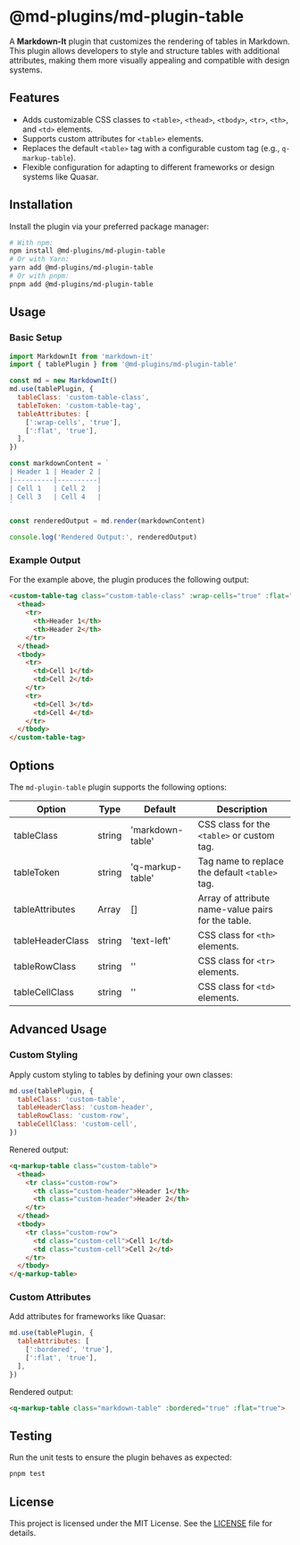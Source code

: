 # @md-plugins/md-plugin-table

A **Markdown-It** plugin that customizes the rendering of tables in Markdown. This plugin allows developers to style and structure tables with additional attributes, making them more visually appealing and compatible with design systems.

## Features

- Adds customizable CSS classes to `<table>`, `<thead>`, `<tbody>`, `<tr>`, `<th>`, and `<td>` elements.
- Supports custom attributes for `<table>` elements.
- Replaces the default `<table>` tag with a configurable custom tag (e.g., `q-markup-table`).
- Flexible configuration for adapting to different frameworks or design systems like Quasar.

## Installation

Install the plugin via your preferred package manager:

```bash
# With npm:
npm install @md-plugins/md-plugin-table
# Or with Yarn:
yarn add @md-plugins/md-plugin-table
# Or with pnpm:
pnpm add @md-plugins/md-plugin-table
```

## Usage

### Basic Setup

```js
import MarkdownIt from 'markdown-it'
import { tablePlugin } from '@md-plugins/md-plugin-table'

const md = new MarkdownIt()
md.use(tablePlugin, {
  tableClass: 'custom-table-class',
  tableToken: 'custom-table-tag',
  tableAttributes: [
    [':wrap-cells', 'true'],
    [':flat', 'true'],
  ],
})

const markdownContent = `
| Header 1 | Header 2 |
|----------|----------|
| Cell 1   | Cell 2   |
| Cell 3   | Cell 4   |
`

const renderedOutput = md.render(markdownContent)

console.log('Rendered Output:', renderedOutput)
```

### Example Output

For the example above, the plugin produces the following output:

```html
<custom-table-tag class="custom-table-class" :wrap-cells="true" :flat="true">
  <thead>
    <tr>
      <th>Header 1</th>
      <th>Header 2</th>
    </tr>
  </thead>
  <tbody>
    <tr>
      <td>Cell 1</td>
      <td>Cell 2</td>
    </tr>
    <tr>
      <td>Cell 3</td>
      <td>Cell 4</td>
    </tr>
  </tbody>
</custom-table-tag>
```

## Options

The `md-plugin-table` plugin supports the following options:

| Option           | Type   | Default          | Description                                        |
| ---------------- | ------ | ---------------- | -------------------------------------------------- |
| tableClass       | string | 'markdown-table' | CSS class for the `<table>` or custom tag.         |
| tableToken       | string | 'q-markup-table' | Tag name to replace the default `<table>` tag.     |
| tableAttributes  | Array  | []               | Array of attribute name-value pairs for the table. |
| tableHeaderClass | string | 'text-left'      | CSS class for `<th>` elements.                     |
| tableRowClass    | string | ''               | CSS class for `<tr>` elements.                     |
| tableCellClass   | string | ''               | CSS class for `<td>` elements.                     |

## Advanced Usage

### Custom Styling

Apply custom styling to tables by defining your own classes:

```js
md.use(tablePlugin, {
  tableClass: 'custom-table',
  tableHeaderClass: 'custom-header',
  tableRowClass: 'custom-row',
  tableCellClass: 'custom-cell',
})
```

Renered output:

```html
<q-markup-table class="custom-table">
  <thead>
    <tr class="custom-row">
      <th class="custom-header">Header 1</th>
      <th class="custom-header">Header 2</th>
    </tr>
  </thead>
  <tbody>
    <tr class="custom-row">
      <td class="custom-cell">Cell 1</td>
      <td class="custom-cell">Cell 2</td>
    </tr>
  </tbody>
</q-markup-table>
```

### Custom Attributes

Add attributes for frameworks like Quasar:

```js
md.use(tablePlugin, {
  tableAttributes: [
    [':bordered', 'true'],
    [':flat', 'true'],
  ],
})
```

Rendered output:

```html
<q-markup-table class="markdown-table" :bordered="true" :flat="true"> ... </q-markup-table>
```

## Testing

Run the unit tests to ensure the plugin behaves as expected:

```bash
pnpm test
```

## License

This project is licensed under the MIT License. See the [LICENSE](LICENSE.md) file for details.
